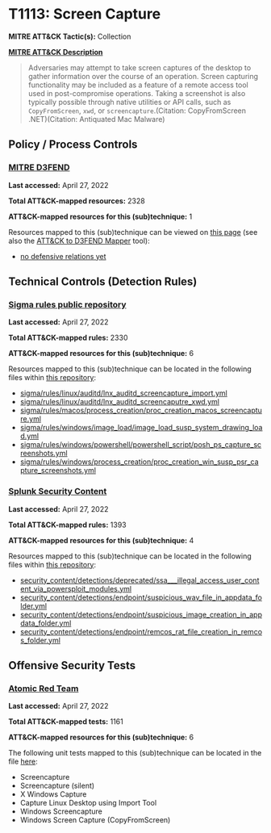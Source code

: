 # T1113: Screen Capture
**MITRE ATT&CK Tactic(s):** Collection

**[MITRE ATT&CK Description](https://attack.mitre.org/techniques/T1113)**
<blockquote>Adversaries may attempt to take screen captures of the desktop to gather information over the course of an operation. Screen capturing functionality may be included as a feature of a remote access tool used in post-compromise operations. Taking a screenshot is also typically possible through native utilities or API calls, such as <code>CopyFromScreen</code>, <code>xwd</code>, or <code>screencapture</code>.(Citation: CopyFromScreen .NET)(Citation: Antiquated Mac Malware)
</blockquote>

## Policy / Process Controls
### [MITRE D3FEND](https://d3fend.mitre.org/)
**Last accessed:** April 27, 2022

**Total ATT&CK-mapped resources:** 2328

**ATT&CK-mapped resources for this (sub)technique:** 1

Resources mapped to this (sub)technique can be viewed on [this page](https://d3fend.mitre.org/) (see also the [ATT&CK to D3FEND Mapper](https://d3fend.mitre.org/tools/attack-mapper) tool):

* [no defensive relations yet](https://d3fend.mitre.org/techniques/d3f:nodefensiverelationsyet)

## Technical Controls (Detection Rules)
### [Sigma rules public repository](https://github.com/SigmaHQ/sigma)
**Last accessed:** April 27, 2022

**Total ATT&CK-mapped rules:** 2330

**ATT&CK-mapped resources for this (sub)technique:** 6

Resources mapped to this (sub)technique can be located in the following files within [this repository](https://github.com/SigmaHQ/sigma/tree/master/rules):

* [sigma/rules/linux/auditd/lnx_auditd_screencapture_import.yml](https://github.com/SigmaHQ/sigma/blob/master/rules/linux/auditd/lnx_auditd_screencapture_import.yml)
* [sigma/rules/linux/auditd/lnx_auditd_screencaputre_xwd.yml](https://github.com/SigmaHQ/sigma/blob/master/rules/linux/auditd/lnx_auditd_screencaputre_xwd.yml)
* [sigma/rules/macos/process_creation/proc_creation_macos_screencapture.yml](https://github.com/SigmaHQ/sigma/blob/master/rules/macos/process_creation/proc_creation_macos_screencapture.yml)
* [sigma/rules/windows/image_load/image_load_susp_system_drawing_load.yml](https://github.com/SigmaHQ/sigma/blob/master/rules/windows/image_load/image_load_susp_system_drawing_load.yml)
* [sigma/rules/windows/powershell/powershell_script/posh_ps_capture_screenshots.yml](https://github.com/SigmaHQ/sigma/blob/master/rules/windows/powershell/powershell_script/posh_ps_capture_screenshots.yml)
* [sigma/rules/windows/process_creation/proc_creation_win_susp_psr_capture_screenshots.yml](https://github.com/SigmaHQ/sigma/blob/master/rules/windows/process_creation/proc_creation_win_susp_psr_capture_screenshots.yml)

### [Splunk Security Content](https://github.com/splunk/security_content)
**Last accessed:** April 27, 2022

**Total ATT&CK-mapped rules:** 1393

**ATT&CK-mapped resources for this (sub)technique:** 4

Resources mapped to this (sub)technique can be located in the following files within [this repository](https://github.com/splunk/security_content/tree/develop/detections):

* [security_content/detections/deprecated/ssa___illegal_access_user_content_via_powersploit_modules.yml](https://github.com/splunk/security_content/blob/develop/detections/deprecated/ssa___illegal_access_user_content_via_powersploit_modules.yml)
* [security_content/detections/endpoint/suspicious_wav_file_in_appdata_folder.yml](https://github.com/splunk/security_content/blob/develop/detections/endpoint/suspicious_wav_file_in_appdata_folder.yml)
* [security_content/detections/endpoint/suspicious_image_creation_in_appdata_folder.yml](https://github.com/splunk/security_content/blob/develop/detections/endpoint/suspicious_image_creation_in_appdata_folder.yml)
* [security_content/detections/endpoint/remcos_rat_file_creation_in_remcos_folder.yml](https://github.com/splunk/security_content/blob/develop/detections/endpoint/remcos_rat_file_creation_in_remcos_folder.yml)


## Offensive Security Tests
### [Atomic Red Team](https://github.com/redcanaryco/atomic-red-team)
**Last accessed:** April 27, 2022

**Total ATT&CK-mapped tests:** 1161

**ATT&CK-mapped resources for this (sub)technique:** 6

The following unit tests mapped to this (sub)technique can be located in the file [here](https://github.com/redcanaryco/atomic-red-team/tree/master/atomics/T1113/T1113.yaml):

* Screencapture
* Screencapture (silent)
* X Windows Capture
* Capture Linux Desktop using Import Tool
* Windows Screencapture
* Windows Screen Capture (CopyFromScreen)

